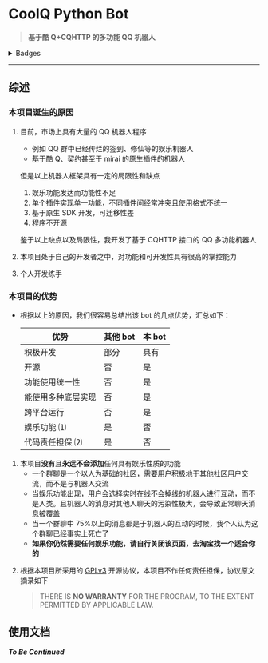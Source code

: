 # CoolQ Python Bot

> **基于酷 Q+CQHTTP 的多功能 QQ 机器人**

<details>
  <summary>Badges</summary>

![](https://github.com/mnixry/coolQPythonBot/workflows/Code%20Check/badge.svg)
![](https://api.codacy.com/project/badge/Grade/55fe934189a74bf392bfbb301dfc33d4)

![](https://img.shields.io/github/license/mnixry/coolQPythonBot)
![](https://img.shields.io/github/issues/mnixry/coolQPythonBot?color=green)
![](https://img.shields.io/github/forks/mnixry/coolQPythonBot)
![](https://img.shields.io/github/stars/mnixry/coolQPythonBot)
![](https://img.shields.io/badge/Python-3.7%2B-blue)

</details>

---

## 综述

### 本项目诞生的原因

1.  目前，市场上具有大量的 QQ 机器人程序

    - 例如 QQ 群中已经传烂的签到、修仙等的娱乐机器人
    - 基于酷 Q、契约甚至于 mirai 的原生插件的机器人

    但是以上机器人框架具有一定的局限性和缺点

    1. 娱乐功能发达而功能性不足
    2. 单个插件实现单一功能，不同插件间经常冲突且使用格式不统一
    3. 基于原生 SDK 开发，可迁移性差
    4. 程序不开源

    鉴于以上缺点以及局限性，我开发了基于 CQHTTP 接口的 QQ 多功能机器人

2.  本项目处于自己的开发者之中，对功能和可开发性具有很高的掌控能力

3.  ~~个人开发练手~~

### 本项目的优势

- 根据以上的原因，我们很容易总结出该 bot 的几点优势，汇总如下：

  | 优势               | 其他 bot | 本 bot |
  | ------------------ | -------- | ------ |
  | 积极开发           | 部分     | 具有   |
  | 开源               | 否       | 是     |
  | 功能使用统一性     | 否       | 是     |
  | 能使用多种底层实现 | 否       | 是     |
  | 跨平台运行         | 否       | 是     |
  | 娱乐功能 ⑴         | 是       | 否     |
  | 代码责任担保 ⑵     | 是       | 否     |

1. 本项目**没有**且**永远不会添加**任何具有娱乐性质的功能
   - 一个群聊是一个以人为基础的社区，需要用户积极地于其他社区用户交流，而不是与机器人交流
   - 当娱乐功能出现，用户会选择实时在线不会掉线的机器人进行互动，而不是人类。且机器人的消息对其他人聊天的污染性极大，会导致正常聊天消息被覆盖
   - 当一个群聊中 75%以上的消息都是于机器人的互动的时候，我个人认为这个群聊已经事实上死亡了
   - **如果你仍然需要任何娱乐功能，请自行关闭该页面，去淘宝找一个适合你的**

2) 根据本项目所采用的 [GPLv3](https://github.com/mnixry/coolQPythonBot/blob/master/LICENSE#L591) 开源协议，本项目不作任何责任担保，协议原文摘录如下
   > THERE IS **NO WARRANTY** FOR THE PROGRAM, TO THE EXTENT PERMITTED BY APPLICABLE LAW.

## 使用文档

**_To Be Continued_**
